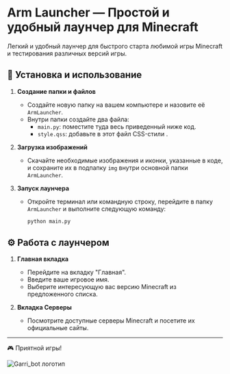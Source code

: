 # Arm Launcher — Простой и удобный лаунчер для Minecraft

Легкий и удобный лаунчер для быстрого старта любимой игры Minecraft и тестирования различных версий игры.

## 📌 Установка и использование

1. **Создание папки и файлов**
   - Создайте новую папку на вашем компьютере и назовите её `ArmLauncher`.
   - Внутри папки создайте два файла:
     - `main.py`: поместите туда весь приведенный ниже код.
     - `style.qss`: добавьте в этот файл CSS-стили .

2. **Загрузка изображений**
   - Скачайте необходимые изображения и иконки, указанные в коде, и сохраните их в подпапку `img` внутри основной папки `ArmLauncher`.

3. **Запуск лаунчера**
   - Откройте терминал или командную строку, перейдите в папку `ArmLauncher` и выполните следующую команду:
     ```bash
     python main.py
     ```

## ⚙️ Работа с лаунчером

1. **Главная вкладка**
   - Перейдите на вкладку "Главная".
   - Введите ваше игровое имя.
   - Выберите интересующую вас версию Minecraft из предложенного списка.

2. **Вкладка Серверы**
   - Посмотрите доступные серверы Minecraft и посетите их официальные сайты.

---

🎮 Приятной игры!

![Garri_bot логотип](https://github.com/user-attachments/assets/34618b92-c99a-4595-8281-90a2140101cc)
